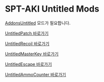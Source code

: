 [AddonsUntitled]: https://github.com/Untitled0828/Untitled0828/raw/main/Mods/AddonsUntitled/AddonsUntitled.7z "AddonsUntitled 다운로드"
[M1]: https://github.com/Untitled0828/Untitled0828/blob/main/Mods/UntitledPatch/README.md
[M2]: https://github.com/Untitled0828/Untitled0828/blob/main/Mods/UntitledRecoil/README.md
[M3]: https://github.com/Untitled0828/Untitled0828/blob/main/Mods/UntitledMasterKey/README.md
[M4]: https://github.com/Untitled0828/Untitled0828/blob/main/Mods/UntitledEscape/README.md
[M5]: https://github.com/Untitled0828/Untitled0828/blob/main/Mods/UntitledAmmoCounter/README.md

# SPT-AKI Untitled Mods

[AddonsUntitled][AddonsUntitled] 모드가 필요합니다.

[UntitledPatch 바로가기][M1]

[UntitledRecoil 바로가기][M2]

[UntitledMasterKey 바로가기][M3]

[UntitledEscape 바로가기][M4]

[UntitledAmmoCounter 바로가기][M5]

